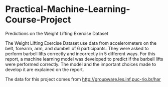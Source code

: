 # Practical-Machine-Learning-Course-Project
Predictions on the Weight Lifting Exercise Dataset

The Weight Lifting Exercise Dataset use data from accelerometers on the belt, forearm, arm, and dumbell of 6 participants. They were asked to perform barbell lifts correctly and incorrectly in 5 different ways. 
For this report, a machine learning model was developed to predict if the barbell lifts were performed correctly. The model and the important choices made to develop it are explained on the report.

The data for this project comes from http://groupware.les.inf.puc-rio.br/har
